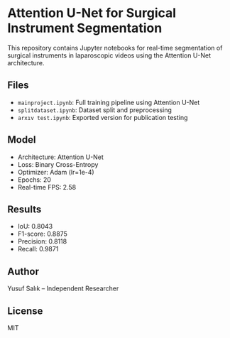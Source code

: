 # Attention U-Net for Surgical Instrument Segmentation

This repository contains Jupyter notebooks for real-time segmentation of surgical instruments in laparoscopic videos using the Attention U-Net architecture.

## Files
- `mainproject.ipynb`: Full training pipeline using Attention U-Net
- `splitdataset.ipynb`: Dataset split and preprocessing
- `arxıv test.ipynb`: Exported version for publication testing

## Model
- Architecture: Attention U-Net
- Loss: Binary Cross-Entropy
- Optimizer: Adam (lr=1e-4)
- Epochs: 20
- Real-time FPS: 2.58

## Results
- IoU: 0.8043
- F1-score: 0.8875
- Precision: 0.8118
- Recall: 0.9871

## Author
Yusuf Salık – Independent Researcher

## License
MIT
